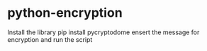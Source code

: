 # python-encryption

Install the library pip install pycryptodome
ensert the message for encryption and run the script
